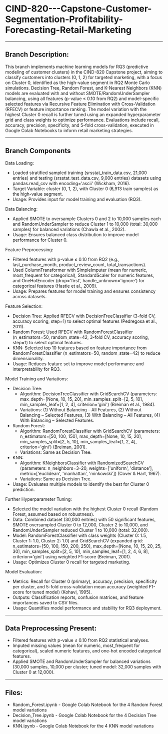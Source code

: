 # CIND-820---Capstone-Customer-Segmentation-Profitability-Forecasting-Retail-Marketing

---

## Branch Description:
This branch implements machine learning models for RQ3 (predictive modeling of customer clusters) in the CIND-820 Capstone project, aiming to classify customers into clusters (0, 1, 2) for targeted marketing, with a focus on Cluster 0, identified as the high-value segment in RQ2 Monte Carlo simulations. Decision Tree, Random Forest, and K-Nearest Neighbors (KNN) models are evaluated with and without SMOTE/RandomUnderSampler balancing, using all features (p-value ≤ 0.10 from RQ2) and model-specific selected features via Recursive Feature Elimination with Cross-Validation (RFECV) or feature importance ranking. The model variation with the highest Cluster 0 recall is further tuned using an expanded hyperparameter grid and class weights to optimize performance. Evaluations include recall, accuracy, precision, specificity, and 5-fold cross-validation, executed in Google Colab Notebooks to inform retail marketing strategies.

---
## Branch Components
Data Loading:
- Loaded stratified sampled training (srsstat_train_data.csv, 21,000 entries) and testing (srsstat_test_data.csv, 9,000 entries) datasets using pandas.read_csv with encoding='ascii' (Wickham, 2016).
- Target Variable: cluster (0, 1, 2), with Cluster 0 (6,913 train samples) as the high-value segment.
- Usage: Provides input for model training and evaluation (RQ3).

Data Balancing:
- Applied SMOTE to oversample Clusters 0 and 2 to 10,000 samples each and RandomUnderSampler to reduce Cluster 1 to 10,000 (total: 30,000 samples) for balanced variations (Chawla et al., 2002).
- Usage: Ensures balanced class distribution to improve model performance for Cluster 0.

Feature Preprocessing:
- Filtered features with p-value ≤ 0.10 from RQ2 (e.g., last_purchase_month, product_review_count, total_transactions).
- Used ColumnTransformer with SimpleImputer (mean for numeric, most_frequent for categorical), StandardScaler for numeric features, and OneHotEncoder (drop='first', handle_unknown='ignore') for categorical features (Hastie et al., 2009).
- Usage: Prepares features for model training and ensures consistency across datasets.

Feature Selection:
- Decision Tree: Applied RFECV with DecisionTreeClassifier (3-fold CV, accuracy scoring, step=1) to select optimal features (Pedregosa et al., 2011).
- Random Forest: Used RFECV with RandomForestClassifier (n_estimators=50, random_state=42, 3-fold CV, accuracy scoring, step=1) to select optimal features.
- KNN: Selected top 10 features based on feature importance from RandomForestClassifier (n_estimators=50, random_state=42) to reduce dimensionality.
- Usage: Reduces feature set to improve model performance and interpretability for RQ3.

Model Training and Variations:
- Decision Tree:
  - Algorithm: DecisionTreeClassifier with GridSearchCV (parameters: max_depth=[None, 10, 15, 20], min_samples_split=[2, 5, 10], min_samples_leaf=[1, 2, 4], criterion='gini') (Breiman et al., 1984).
  - Variations: (1) Without Balancing – All Features, (2) Without Balancing – Selected Features, (3) With Balancing – All Features, (4) With Balancing – Selected Features.
- Random Forest:
  - Algorithm: RandomForestClassifier with GridSearchCV (parameters: n_estimators=[50, 100, 150], max_depth=[None, 10, 15, 20], min_samples_split=[2, 5, 10], min_samples_leaf=[1, 2, 4], criterion='gini') (Breiman, 2001).
  - Variations: Same as Decision Tree.
- KNN:
  - Algorithm: KNeighborsClassifier with RandomizedSearchCV (parameters: n_neighbors=3–20, weights=['uniform', 'distance'], metric=['euclidean', 'manhattan', 'minkowski']) (Cover & Hart, 1967).
  - Variations: Same as Decision Tree.
- Usage: Evaluates multiple models to identify the best for Cluster 0 prediction.

Further Hyperparameter Tuning:
- Selected the model variation with the highest Cluster 0 recall (Random Forest, assumed based on robustness).
- Data: Combined dataset (30,000 entries) with 50 significant features, SMOTE oversampled Cluster 0 to 12,000, Cluster 2 to 10,000, and RandomUnderSampler reduced Cluster 1 to 10,000 (total: 32,000).
- Model: RandomForestClassifier with class weights (Cluster 0: 1.5, Cluster 1: 1.0, Cluster 2: 1.0) and GridSearchCV (expanded grid: n_estimators=[50, 100, 150, 200, 250], max_depth=[None, 10, 15, 20, 25, 30], min_samples_split=[2, 5, 10], min_samples_leaf=[1, 2, 4, 6, 8], criterion='gini') using weighted F1-score (Breiman, 2001).
- Usage: Optimizes Cluster 0 recall for targeted marketing.

Model Evaluation:
- Metrics: Recall for Cluster 0 (primary), accuracy, precision, specificity per cluster, and 5-fold cross-validation mean accuracy (weighted F1-score for tuned model) (Kohavi, 1995).
- Outputs: Classification reports, confusion matrices, and feature importances saved to CSV files.
- Usage: Quantifies model performance and stability for RQ3 deployment.

---
## Data Preprocessing Present:
- Filtered features with p-value ≤ 0.10 from RQ2 statistical analyses.
- Imputed missing values (mean for numeric, most_frequent for categorical), scaled numeric features, and one-hot encoded categorical features.
- Applied SMOTE and RandomUnderSampler for balanced variations (30,000 samples, 10,000 per cluster; tuned model: 32,000 samples with Cluster 0 at 12,000).
---
## Files:
- Random_Forest.ipynb - Google Colab Notebook for the 4 Random Forest model variations
- Decision_Tree.ipynb - Google Colab Notebook for the 4 Decision Tree model variations
- KNN.ipynb - Google Colab Notebook for the 4 KNN model variations




